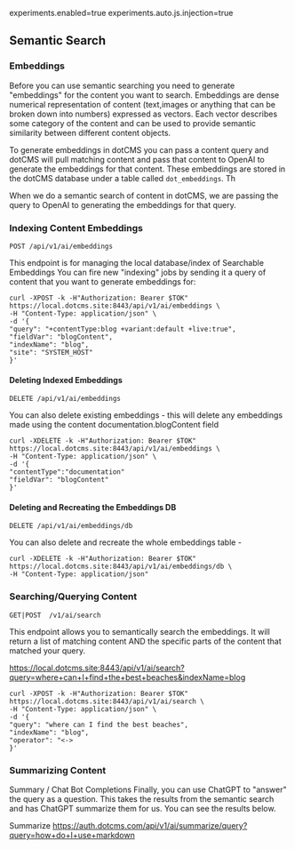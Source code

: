 

experiments.enabled=true
experiments.auto.js.injection=true

## Semantic Search
### Embeddings

Before you can use semantic searching you need to generate "embeddings" for the content you want to search.  Embeddings are dense numerical representation of content (text,images or anything that can be broken down into numbers) expressed as vectors.  Each vector describes some category of the content  and can be used to provide semantic similarity between different content objects.

To generate embeddings in dotCMS you can pass a content query and dotCMS will pull matching content and pass that content to OpenAI to generate the embeddings for that content.  These embeddings are stored in the dotCMS database under a table called `dot_embeddings`.  Th

When we do a semantic search of content in dotCMS, we are passing the query to OpenAI to generating the embeddings for that query.   


### Indexing Content Embeddings
`POST /api/v1/ai/embeddings`

This endpoint is for managing the local database/index of Searchable Embeddings
You can fire new "indexing" jobs by sending it a query of content that you want to generate embeddings for:

```
curl -XPOST -k -H"Authorization: Bearer $TOK" https://local.dotcms.site:8443/api/v1/ai/embeddings \
-H "Content-Type: application/json" \
-d '{
"query": "+contentType:blog +variant:default +live:true",
"fieldVar": "blogContent",
"indexName": "blog",
"site": "SYSTEM_HOST"
}'
```

#### Deleting Indexed Embeddings
`DELETE /api/v1/ai/embeddings`

You can also delete existing embeddings - this will delete any embeddings made using the content documentation.blogContent field
```
curl -XDELETE -k -H"Authorization: Bearer $TOK" https://local.dotcms.site:8443/api/v1/ai/embeddings \
-H "Content-Type: application/json" \
-d '{
"contentType":"documentation"
"fieldVar": "blogContent"
}'
```


#### Deleting and Recreating the Embeddings DB
`DELETE /api/v1/ai/embeddings/db`

You can also delete and recreate the whole embeddings table - 
```
curl -XDELETE -k -H"Authorization: Bearer $TOK" https://local.dotcms.site:8443/api/v1/ai/embeddings/db \
-H "Content-Type: application/json" 

```



### Searching/Querying Content
`GET|POST  /v1/ai/search`

This endpoint allows you to semantically search the embeddings.  It will return a list of matching content AND the specific parts of the content that matched your query.


https://local.dotcms.site:8443/api/v1/ai/search?query=where+can+I+find+the+best+beaches&indexName=blog

```
curl -XPOST -k -H"Authorization: Bearer $TOK" https://local.dotcms.site:8443/api/v1/ai/search \
-H "Content-Type: application/json" \
-d '{
"query": "where can I find the best beaches",
"indexName": "blog",
"operator": "<->
}'
```


### Summarizing Content
Summary / Chat Bot Completions
Finally, you can use ChatGPT to "answer" the query as a question. This takes the results from the semantic search and has ChatGPT summarize them for us.  You can see the results below.

Summarize
https://auth.dotcms.com/api/v1/ai/summarize/query?query=how+do+I+use+markdown
